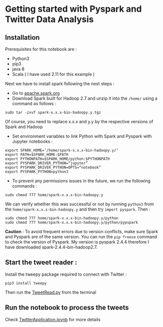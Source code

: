 # Getting started with Pyspark and Twitter Data Analysis

## Installation

Prerequisites for this notebook are :
- Python3
- pip3
- java 8
- Scala ( I have used 2.11 for this example )


Next we have to install spark following the next steps :
- Go to [apache.spark.org](https://spark.apache.org/)
- Download Spark built for Hadoop 2.7 and unzip it into the `/home/` using a command as follows :
```
sudo tar -zxvf spark-x.x.x-bin-hadoopy.y.tgz
```

Of course, you need to replace x.x.x and y.y by the respective versions of Spark and Hadoop
- Set environment variables to link Python with Spark and Pyspark with Jupyter notebooks :
```
export SPARK_HOME=’/home/spark-x.x.x-bin-hadoopy.y/’
export PATH=$SPARK_HOME:$PATH
export PYTHONPATH=$SPARK_HOME/python:$PYTHONPATH
export PYSPARK_DRIVER_PYTHON=“jupyter”
export PYSPARK_DRIVER_PYTHON=OPTS=“notebook”
export PYSPARK_PYTHON=python3
```
- To prevent any permissions issues in the future, we run the following commands :
```
sudo chmod 777 home/spark-x.x.x-bin-hadoopy.y
```
We can verify whether this was successful or not by running `python3` from the `home/spark-x.x.x-bin-hadoopy.y` and then try `import pyspark`.
Then :
```
sudo chmod 777 home/spark-x.x.x-bin-hadoopy.y/python
sudo chmod 777 home/spark-x.x.x-bin-hadoopy.y/python/pypspark
```

**Caution** : To avoid frequent errors due to version conflicts, make sure Spark and Pyspark are of the same version. You can run the `pip freeze` command to check the version of Pyspark. My version is pyspark 2.4.4 therefore I have downloaded spark-2.4.4-bin-hadoop2.7.

## Start the tweet reader :
 
 Install the tweepy package required to connect with Twitter :
 ```
 pip3 install tweepy
 ```
 Then run the [TweetRead.py](TweetRead.py) from the terminal

## Run the notebook to process the tweets

Check [TwitterApplication.ipynb](TwitterApplication.ipynb) for more details